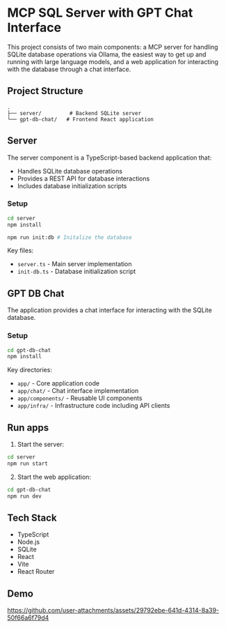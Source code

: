 # MCP SQL Server with GPT Chat Interface

This project consists of two main components: a MCP server for handling SQLite database operations via Ollama, the easiest way to get up and running with large language models, and a web application for interacting with the database through a chat interface.

## Project Structure

```
.
├── server/         # Backend SQLite server
└── gpt-db-chat/   # Frontend React application
```

## Server

The server component is a TypeScript-based backend application that:

- Handles SQLite database operations
- Provides a REST API for database interactions
- Includes database initialization scripts

### Setup

```bash
cd server
npm install

npm run init:db # Initalize the database
```

Key files:
- `server.ts` - Main server implementation
- `init-db.ts` - Database initialization script

## GPT DB Chat

The application provides a chat interface for interacting with the SQLite database.

### Setup

```bash
cd gpt-db-chat
npm install
```

Key directories:
- `app/` - Core application code
- `app/chat/` - Chat interface implementation
- `app/components/` - Reusable UI components
- `app/infra/` - Infrastructure code including API clients

## Run apps

1. Start the server:
```bash
cd server
npm run start
```

2. Start the web application:
```bash
cd gpt-db-chat
npm run dev
```

## Tech Stack

- TypeScript
- Node.js
- SQLite
- React
- Vite
- React Router

## Demo

https://github.com/user-attachments/assets/29792ebe-641d-4314-8a39-50f66a6f79d4
